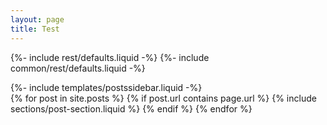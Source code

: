 ```yaml
---
layout: page
title: Test
---
```


<!-- blog -->
{%- include rest/defaults.liquid -%}
{%- include common/rest/defaults.liquid -%}
<section class="section">
  <div class="container">
    <div class="row">
      {%- include templates/postssidebar.liquid -%}
    </div>
  </div>
  <div class="container">
    <div class="row">
      {% for post in site.posts %}
        {% if post.url contains page.url %}
            {% include sections/post-section.liquid %}
        {% endif %}
      {% endfor %}
    </div>
  </div>
</section>
